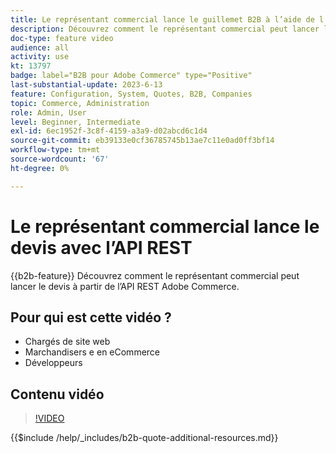 ```yaml
---
title: Le représentant commercial lance le guillemet B2B à l’aide de l’API REST.
description: Découvrez comment le représentant commercial peut lancer le devis à partir de l’API REST Adobe Commerce.
doc-type: feature video
audience: all
activity: use
kt: 13797
badge: label="B2B pour Adobe Commerce" type="Positive"
last-substantial-update: 2023-6-13
feature: Configuration, System, Quotes, B2B, Companies
topic: Commerce, Administration
role: Admin, User
level: Beginner, Intermediate
exl-id: 6ec1952f-3c8f-4159-a3a9-d02abcd6c1d4
source-git-commit: eb39133e0cf36785745b13ae7c11e0ad0ff3bf14
workflow-type: tm+mt
source-wordcount: '67'
ht-degree: 0%

---
```


# Le représentant commercial lance le devis avec l’API REST

{{b2b-feature}}
Découvrez comment le représentant commercial peut lancer le devis à partir de l’API REST Adobe Commerce.

## Pour qui est cette vidéo ?

- Chargés de site web
- Marchandisers e en eCommerce
- Développeurs

## Contenu vidéo

>[!VIDEO](https://video.tv.adobe.com/v/3420414?learn=on)

{{$include /help/_includes/b2b-quote-additional-resources.md}}
